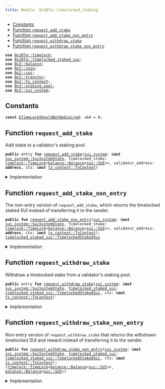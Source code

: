 ```yaml
---
title: Module `0x107a::timelocked_staking`
---
```




-  [Constants](#@Constants_0)
-  [Function `request_add_stake`](#0x107a_timelocked_staking_request_add_stake)
-  [Function `request_add_stake_non_entry`](#0x107a_timelocked_staking_request_add_stake_non_entry)
-  [Function `request_withdraw_stake`](#0x107a_timelocked_staking_request_withdraw_stake)
-  [Function `request_withdraw_stake_non_entry`](#0x107a_timelocked_staking_request_withdraw_stake_non_entry)


<pre><code><b>use</b> <a href="timelock.md#0x107a_timelock">0x107a::timelock</a>;
<b>use</b> <a href="timelocked_staked_sui.md#0x107a_timelocked_staked_sui">0x107a::timelocked_staked_sui</a>;
<b>use</b> <a href="../sui-framework/balance.md#0x2_balance">0x2::balance</a>;
<b>use</b> <a href="../sui-framework/coin.md#0x2_coin">0x2::coin</a>;
<b>use</b> <a href="../sui-framework/sui.md#0x2_sui">0x2::sui</a>;
<b>use</b> <a href="../sui-framework/transfer.md#0x2_transfer">0x2::transfer</a>;
<b>use</b> <a href="../sui-framework/tx_context.md#0x2_tx_context">0x2::tx_context</a>;
<b>use</b> <a href="../sui-system/staking_pool.md#0x3_staking_pool">0x3::staking_pool</a>;
<b>use</b> <a href="../sui-system/sui_system.md#0x3_sui_system">0x3::sui_system</a>;
</code></pre>



<a name="@Constants_0"></a>

## Constants


<a name="0x107a_timelocked_staking_ETimeLockShouldNotBeExpired"></a>



<pre><code><b>const</b> <a href="timelocked_staking.md#0x107a_timelocked_staking_ETimeLockShouldNotBeExpired">ETimeLockShouldNotBeExpired</a>: u64 = 0;
</code></pre>



<a name="0x107a_timelocked_staking_request_add_stake"></a>

## Function `request_add_stake`

Add stake to a validator's staking pool.


<pre><code><b>public</b> entry <b>fun</b> <a href="timelocked_staking.md#0x107a_timelocked_staking_request_add_stake">request_add_stake</a>(<a href="../sui-system/sui_system.md#0x3_sui_system">sui_system</a>: &<b>mut</b> <a href="../sui-system/sui_system.md#0x3_sui_system_SuiSystemState">sui_system::SuiSystemState</a>, timelocked_stake: <a href="timelock.md#0x107a_timelock_TimeLock">timelock::TimeLock</a>&lt;<a href="../sui-framework/balance.md#0x2_balance_Balance">balance::Balance</a>&lt;<a href="../sui-framework/sui.md#0x2_sui_SUI">sui::SUI</a>&gt;&gt;, validator_address: <b>address</b>, ctx: &<b>mut</b> <a href="../sui-framework/tx_context.md#0x2_tx_context_TxContext">tx_context::TxContext</a>)
</code></pre>



<details>
<summary>Implementation</summary>


<pre><code><b>public</b> entry <b>fun</b> <a href="timelocked_staking.md#0x107a_timelocked_staking_request_add_stake">request_add_stake</a>(
    <a href="../sui-system/sui_system.md#0x3_sui_system">sui_system</a>: &<b>mut</b> SuiSystemState,
    timelocked_stake: TimeLock&lt;Balance&lt;SUI&gt;&gt;,
    validator_address: <b>address</b>,
    ctx: &<b>mut</b> TxContext,
) {
    <b>let</b> <a href="timelocked_staked_sui.md#0x107a_timelocked_staked_sui">timelocked_staked_sui</a> = <a href="timelocked_staking.md#0x107a_timelocked_staking_request_add_stake_non_entry">request_add_stake_non_entry</a>(<a href="../sui-system/sui_system.md#0x3_sui_system">sui_system</a>, timelocked_stake, validator_address, ctx);

    <a href="timelocked_staked_sui.md#0x107a_timelocked_staked_sui_transfer">timelocked_staked_sui::transfer</a>(<a href="timelocked_staked_sui.md#0x107a_timelocked_staked_sui">timelocked_staked_sui</a>, ctx.sender());
}
</code></pre>



</details>

<a name="0x107a_timelocked_staking_request_add_stake_non_entry"></a>

## Function `request_add_stake_non_entry`

The non-entry version of <code>request_add_stake</code>, which returns the timelocked staked SUI instead of transferring it to the sender.


<pre><code><b>public</b> <b>fun</b> <a href="timelocked_staking.md#0x107a_timelocked_staking_request_add_stake_non_entry">request_add_stake_non_entry</a>(<a href="../sui-system/sui_system.md#0x3_sui_system">sui_system</a>: &<b>mut</b> <a href="../sui-system/sui_system.md#0x3_sui_system_SuiSystemState">sui_system::SuiSystemState</a>, timelocked_stake: <a href="timelock.md#0x107a_timelock_TimeLock">timelock::TimeLock</a>&lt;<a href="../sui-framework/balance.md#0x2_balance_Balance">balance::Balance</a>&lt;<a href="../sui-framework/sui.md#0x2_sui_SUI">sui::SUI</a>&gt;&gt;, validator_address: <b>address</b>, ctx: &<b>mut</b> <a href="../sui-framework/tx_context.md#0x2_tx_context_TxContext">tx_context::TxContext</a>): <a href="timelocked_staked_sui.md#0x107a_timelocked_staked_sui_TimelockedStakedSui">timelocked_staked_sui::TimelockedStakedSui</a>
</code></pre>



<details>
<summary>Implementation</summary>


<pre><code><b>public</b> <b>fun</b> <a href="timelocked_staking.md#0x107a_timelocked_staking_request_add_stake_non_entry">request_add_stake_non_entry</a>(
    <a href="../sui-system/sui_system.md#0x3_sui_system">sui_system</a>: &<b>mut</b> SuiSystemState,
    timelocked_stake: TimeLock&lt;Balance&lt;SUI&gt;&gt;,
    validator_address: <b>address</b>,
    ctx: &<b>mut</b> TxContext,
) : TimelockedStakedSui {
    <b>assert</b>!(timelocked_stake.is_locked(ctx), <a href="timelocked_staking.md#0x107a_timelocked_staking_ETimeLockShouldNotBeExpired">ETimeLockShouldNotBeExpired</a>);

    <b>let</b> (stake, expire_timestamp_ms) = <a href="timelock.md#0x107a_timelock_unpack">timelock::unpack</a>(timelocked_stake);

    <b>let</b> staked_sui = <a href="../sui-system/sui_system.md#0x3_sui_system">sui_system</a>.<a href="timelocked_staking.md#0x107a_timelocked_staking_request_add_stake_non_entry">request_add_stake_non_entry</a>(
        stake.into_coin(ctx),
        validator_address,
        ctx,
    );

    <a href="timelocked_staked_sui.md#0x107a_timelocked_staked_sui_create">timelocked_staked_sui::create</a>(
        staked_sui,
        expire_timestamp_ms,
        ctx
    )
}
</code></pre>



</details>

<a name="0x107a_timelocked_staking_request_withdraw_stake"></a>

## Function `request_withdraw_stake`

Withdraw a timelocked stake from a validator's staking pool.


<pre><code><b>public</b> entry <b>fun</b> <a href="timelocked_staking.md#0x107a_timelocked_staking_request_withdraw_stake">request_withdraw_stake</a>(<a href="../sui-system/sui_system.md#0x3_sui_system">sui_system</a>: &<b>mut</b> <a href="../sui-system/sui_system.md#0x3_sui_system_SuiSystemState">sui_system::SuiSystemState</a>, <a href="timelocked_staked_sui.md#0x107a_timelocked_staked_sui">timelocked_staked_sui</a>: <a href="timelocked_staked_sui.md#0x107a_timelocked_staked_sui_TimelockedStakedSui">timelocked_staked_sui::TimelockedStakedSui</a>, ctx: &<b>mut</b> <a href="../sui-framework/tx_context.md#0x2_tx_context_TxContext">tx_context::TxContext</a>)
</code></pre>



<details>
<summary>Implementation</summary>


<pre><code><b>public</b> entry <b>fun</b> <a href="timelocked_staking.md#0x107a_timelocked_staking_request_withdraw_stake">request_withdraw_stake</a>(
    <a href="../sui-system/sui_system.md#0x3_sui_system">sui_system</a>: &<b>mut</b> SuiSystemState,
    <a href="timelocked_staked_sui.md#0x107a_timelocked_staked_sui">timelocked_staked_sui</a>: TimelockedStakedSui,
    ctx: &<b>mut</b> TxContext,
) {
    <b>let</b> (timelocked_sui, reward) = <a href="timelocked_staking.md#0x107a_timelocked_staking_request_withdraw_stake_non_entry">request_withdraw_stake_non_entry</a>(<a href="../sui-system/sui_system.md#0x3_sui_system">sui_system</a>, <a href="timelocked_staked_sui.md#0x107a_timelocked_staked_sui">timelocked_staked_sui</a>, ctx);

    <a href="timelock.md#0x107a_timelock_transfer">timelock::transfer</a>(timelocked_sui, ctx.sender());

    // Send coins only <b>if</b> the reward is not zero.
    <b>if</b> (reward.value() &gt; 0) {
        <a href="../sui-framework/transfer.md#0x2_transfer_public_transfer">transfer::public_transfer</a>(reward.into_coin(ctx), ctx.sender());
    }
    <b>else</b> {
        <a href="../sui-framework/balance.md#0x2_balance_destroy_zero">balance::destroy_zero</a>(reward);
    }
}
</code></pre>



</details>

<a name="0x107a_timelocked_staking_request_withdraw_stake_non_entry"></a>

## Function `request_withdraw_stake_non_entry`

Non-entry version of <code>request_withdraw_stake</code> that returns the withdrawn timelocked SUI and reward
instead of transferring it to the sender.


<pre><code><b>public</b> <b>fun</b> <a href="timelocked_staking.md#0x107a_timelocked_staking_request_withdraw_stake_non_entry">request_withdraw_stake_non_entry</a>(<a href="../sui-system/sui_system.md#0x3_sui_system">sui_system</a>: &<b>mut</b> <a href="../sui-system/sui_system.md#0x3_sui_system_SuiSystemState">sui_system::SuiSystemState</a>, <a href="timelocked_staked_sui.md#0x107a_timelocked_staked_sui">timelocked_staked_sui</a>: <a href="timelocked_staked_sui.md#0x107a_timelocked_staked_sui_TimelockedStakedSui">timelocked_staked_sui::TimelockedStakedSui</a>, ctx: &<b>mut</b> <a href="../sui-framework/tx_context.md#0x2_tx_context_TxContext">tx_context::TxContext</a>): (<a href="timelock.md#0x107a_timelock_TimeLock">timelock::TimeLock</a>&lt;<a href="../sui-framework/balance.md#0x2_balance_Balance">balance::Balance</a>&lt;<a href="../sui-framework/sui.md#0x2_sui_SUI">sui::SUI</a>&gt;&gt;, <a href="../sui-framework/balance.md#0x2_balance_Balance">balance::Balance</a>&lt;<a href="../sui-framework/sui.md#0x2_sui_SUI">sui::SUI</a>&gt;)
</code></pre>



<details>
<summary>Implementation</summary>


<pre><code><b>public</b> <b>fun</b> <a href="timelocked_staking.md#0x107a_timelocked_staking_request_withdraw_stake_non_entry">request_withdraw_stake_non_entry</a>(
    <a href="../sui-system/sui_system.md#0x3_sui_system">sui_system</a>: &<b>mut</b> SuiSystemState,
    <a href="timelocked_staked_sui.md#0x107a_timelocked_staked_sui">timelocked_staked_sui</a>: TimelockedStakedSui,
    ctx: &<b>mut</b> TxContext,
) : (TimeLock&lt;Balance&lt;SUI&gt;&gt;, Balance&lt;SUI&gt;) {
    <b>let</b> (staked_sui, expire_timestamp_ms) = <a href="timelocked_staked_sui.md#0x107a_timelocked_staked_sui">timelocked_staked_sui</a>.unpack();
    <b>let</b> principal = staked_sui.staked_sui_amount();

    <b>let</b> <b>mut</b> withdraw_stake = <a href="../sui-system/sui_system.md#0x3_sui_system">sui_system</a>.<a href="timelocked_staking.md#0x107a_timelocked_staking_request_withdraw_stake_non_entry">request_withdraw_stake_non_entry</a>(staked_sui, ctx);

    // The <a href="../sui-system/sui_system.md#0x3_sui_system">sui_system</a> withdraw functions <b>return</b> a <a href="../sui-framework/balance.md#0x2_balance">balance</a> that consists of the original staked amount plus the reward amount;
    // In here, it splits the original staked <a href="../sui-framework/balance.md#0x2_balance">balance</a> <b>to</b> <a href="timelock.md#0x107a_timelock">timelock</a> it again.
    <b>let</b> principal = withdraw_stake.split(principal);

    (<a href="timelock.md#0x107a_timelock_pack">timelock::pack</a>(principal, expire_timestamp_ms, ctx), withdraw_stake)
}
</code></pre>



</details>
